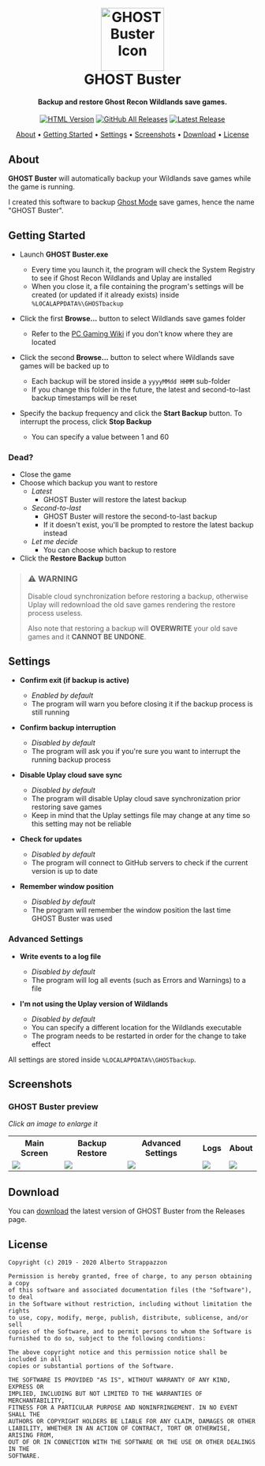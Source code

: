 <h1 align="center">
  <br>
  <img src="https://strappazzon.xyz/GRW-GHOST-Buster/assets/img/favicon.png" width="128px" alt="GHOST Buster Icon"></a>
  <br>
  GHOST Buster
  <br>
</h1>

<h4 align="center">Backup and restore Ghost Recon Wildlands save games.</h4>

<p align="center">
  <a href="https://strappazzon.xyz/GRW-GHOST-Buster"><img alt="HTML Version" src="https://img.shields.io/badge/HTML%20Version-%23ff5f2f?style=flat-square&logo=HTML5&logoColor=%23ffffff"></a>
  <a href="https://github.com/Strappazzon/GRW-GHOST-Buster/releases"><img alt="GitHub All Releases" src="https://img.shields.io/github/downloads/Strappazzon/GRW-GHOST-Buster/total?color=%2399ca48&label=Downloads&logo=DocuSign&logoColor=%23ffffff&style=flat-square"></a>
  <a href="https://github.com/Strappazzon/GRW-GHOST-Buster/releases/latest"><img alt="Latest Release" src="https://img.shields.io/github/v/release/Strappazzon/GRW-GHOST-Buster?color=%230077ee&include_prereleases&label=Latest%20Release&style=flat-square"></a>
</p>

<p align="center">
  <a href="#about">About</a> •
  <a href="#getting-started">Getting Started</a> •
  <a href="#settings">Settings</a> •
  <a href="#screenshots">Screenshots</a> •
  <a href="#download">Download</a> •
  <a href="#license">License</a>
</p>

## About

**GHOST Buster** will automatically backup your Wildlands save games while the game is running.

I created this software to backup [Ghost Mode](https://web.archive.org/web/20190108052618/https://ghost-recon.ubisoft.com/wildlands/en-us/news/152-328968-16/special-operation-2-is-coming) save games, hence the name "GHOST Buster".

## Getting Started

* Launch **GHOST Buster.exe**
  * Every time you launch it, the program will check the System Registry to see if Ghost Recon Wildlands and Uplay are installed
  * When you close it, a file containing the program's settings will be created (or updated if it already exists) inside `%LOCALAPPDATA%\GHOSTbackup`

* Click the first **Browse...** button to select Wildlands save games folder
  * Refer to the [PC Gaming Wiki](https://www.pcgamingwiki.com/wiki/Tom_Clancy%27s_Ghost_Recon_Wildlands#Save_game_data_location) if you don't know where they are located

* Click the second **Browse...** button to select where Wildlands save games will be backed up to
  * Each backup will be stored inside a `yyyyMMdd HHMM` sub-folder
  * If you change this folder in the future, the latest and second-to-last backup timestamps will be reset

* Specify the backup frequency and click the **Start Backup** button. To interrupt the process, click **Stop Backup**
  * You can specify a value between 1 and 60

### Dead?

* Close the game
* Choose which backup you want to restore
  * _Latest_
    * GHOST Buster will restore the latest backup
  * _Second-to-last_
    * GHOST Buster will restore the second-to-last backup
    * If it doesn't exist, you'll be prompted to restore the latest backup instead
  * _Let me decide_
    * You can choose which backup to restore
* Click the **Restore Backup** button

> ### ⚠️ **WARNING**
>
> Disable cloud synchronization before restoring a backup, otherwise Uplay will redownload the old save games rendering the restore process useless.
>
> Also note that restoring a backup will **OVERWRITE** your old save games and it **CANNOT BE UNDONE**.

## Settings

* **Confirm exit (if backup is active)**
  * _Enabled by default_
  * The program will warn you before closing it if the backup process is still running

* **Confirm backup interruption**
  * _Disabled by default_
  * The program will ask you if you're sure you want to interrupt the running backup process

* **Disable Uplay cloud save sync**
  * _Disabled by default_
  * The program will disable Uplay cloud save synchronization prior restoring save games
  * Keep in mind that the Uplay settings file may change at any time so this setting may not be reliable

* **Check for updates**
  * _Disabled by default_
  * The program will connect to GitHub servers to check if the current version is up to date

* **Remember window position**
  * _Disabled by default_
  * The program will remember the window position the last time GHOST Buster was used

### Advanced Settings

* **Write events to a log file**
  * _Disabled by default_
  * The program will log all events (such as Errors and Warnings) to a file

* **I'm not using the Uplay version of Wildlands**
  * _Disabled by default_
  * You can specify a different location for the Wildlands executable
  * The program needs to be restarted in order for the change to take effect

All settings are stored inside `%LOCALAPPDATA%\GHOSTbackup`.

## Screenshots

### GHOST Buster preview

_Click an image to enlarge it_

<table>
  <tr>
    <th align="center">Main Screen</th>
    <th align="center">Backup Restore</th>
    <th align="center">Advanced Settings</th>
    <th align="center">Logs</th>
    <th align="center">About</th>
  </tr>
  <tr>
    <td><img src="https://strappazzon.xyz/GRW-GHOST-Buster/assets/img/screenshot.png"></td>
    <td><img src="https://strappazzon.xyz/GRW-GHOST-Buster/assets/img/screenshot_restore.png"></td>
    <td><img src="https://strappazzon.xyz/GRW-GHOST-Buster/assets/img/screenshot_settings.png"></td>
    <td><img src="https://strappazzon.xyz/GRW-GHOST-Buster/assets/img/screenshot_logs.png"></td>
    <td><img src="https://strappazzon.xyz/GRW-GHOST-Buster/assets/img/screenshot_about.png"></td>
  </tr>
</table>

## Download

You can [download](https://github.com/Strappazzon/GRW-GHOST-Buster/releases/latest) the latest version of GHOST Buster from the Releases page.

## License

```
Copyright (c) 2019 - 2020 Alberto Strappazzon

Permission is hereby granted, free of charge, to any person obtaining a copy
of this software and associated documentation files (the "Software"), to deal
in the Software without restriction, including without limitation the rights
to use, copy, modify, merge, publish, distribute, sublicense, and/or sell
copies of the Software, and to permit persons to whom the Software is
furnished to do so, subject to the following conditions:

The above copyright notice and this permission notice shall be included in all
copies or substantial portions of the Software.

THE SOFTWARE IS PROVIDED "AS IS", WITHOUT WARRANTY OF ANY KIND, EXPRESS OR
IMPLIED, INCLUDING BUT NOT LIMITED TO THE WARRANTIES OF MERCHANTABILITY,
FITNESS FOR A PARTICULAR PURPOSE AND NONINFRINGEMENT. IN NO EVENT SHALL THE
AUTHORS OR COPYRIGHT HOLDERS BE LIABLE FOR ANY CLAIM, DAMAGES OR OTHER
LIABILITY, WHETHER IN AN ACTION OF CONTRACT, TORT OR OTHERWISE, ARISING FROM,
OUT OF OR IN CONNECTION WITH THE SOFTWARE OR THE USE OR OTHER DEALINGS IN THE
SOFTWARE.
```

